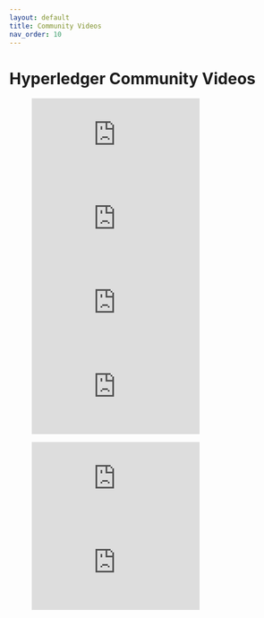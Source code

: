 ```yaml
---
layout: default
title: Community Videos
nav_order: 10
---
```

[//]: # (SPDX-License-Identifier: CC-BY-4.0)

# Hyperledger Community Videos
<div>
   <figure class="third">
  <iframe
    src="https://youtu.be/embed/z2mkIyEdYbFH39vd"
    frameborder="0" webkitAllowFullScreen mozallowfullscreen allowFullScreen>
  </iframe>
  <iframe
    src="https://www.youtube.com/embed/wllQdVYqE8w"
    frameborder="0" webkitAllowFullScreen mozallowfullscreen allowFullScreen>
  </iframe>
  <iframe
    src="https://www.youtube.com/embed/ygQmjpqKkTo"
    frameborder="0" webkitAllowFullScreen mozallowfullscreen>
  </iframe>
  <iframe
    src="https://www.youtube.com/embed/ATHiO2UjvZU"
    frameborder="0" webkitAllowFullScreen mozallowfullscreen allowFullScreen>
  </iframe>
</figure>

<figure class="half">
  <iframe
    src="https://www.youtube.com/embed/_ETZ-pl1GtM"
    frameborder="0" webkitAllowFullScreen mozallowfullscreen allowFullScreen>
  </iframe>
  <iframe
    src="https://www.youtube.com/embed/0ordemQ1brs"
    frameborder="0" webkitAllowFullScreen mozallowfullscreen allowFullScreen>
  </iframe>
</figure>
</div>
